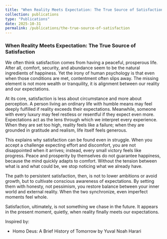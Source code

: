 ```yaml
---
title: "When Reality Meets Expectation: The True Source of Satisfaction"
collection: publications
type: "Publications"
date: 2025-10-31
permalink: /publications/the-true-source-of-satisfaction
---
```


### When Reality Meets Expectation: The True Source of Satisfaction

We often think satisfaction comes from having a peaceful, prosperous life. After all, comfort, security, and abundance seem to be the natural ingredients of happiness. Yet the irony of human psychology is that even when those conditions are met, contentment often slips away. The missing element is not more wealth or tranquility, it is alignment between our reality and our expectations.

At its core, satisfaction is less about circumstance and more about perception. A person living an ordinary life with humble means may feel deeply fulfilled if reality exceeds their expectations. Meanwhile, someone with every luxury may feel restless or resentful if they expect even more. Expectations act as the lens through which we interpret every experience. When they are set too high, reality feels like a failure; when they are grounded in gratitude and realism, life itself feels generous.

This explains why satisfaction can be found even in struggle. When you accept a challenge expecting effort and discomfort, you are not disappointed when it arrives; instead, every small victory feels like progress. Peace and prosperity by themselves do not guarantee happiness, because the mind quickly adapts to comfort. Without the tension between what is and what could be, we stop noticing what we already have.

The path to persistent satisfaction, then, is not to lower ambitions or avoid growth, but to cultivate conscious awareness of expectations. By setting them with honesty, not pessimism, you restore balance between your inner world and external reality. When the two synchronize, even imperfect moments feel whole.

Satisfaction, ultimately, is not something we chase in the future. It appears in the present moment, quietly, when reality finally meets our expectations.

Inspired by:
- Homo Deus: A Brief History of Tomorrow by Yuval Noah Harari